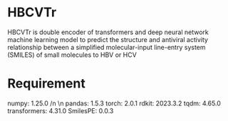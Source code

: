# HBCVTr
HBCVTr is double encoder of transformers and deep neural network machine learning model  to predict the structure and antiviral activity relationship between a simplified molecular-input line-entry system (SMILES) of small molecules to HBV or HCV

# Requirement
numpy: 1.25.0 /n \n
pandas: 1.5.3
torch: 2.0.1
rdkit: 2023.3.2
tqdm: 4.65.0
transformers: 4.31.0
SmilesPE: 0.0.3
